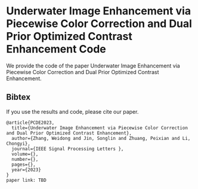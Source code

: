 # Underwater Image Enhancement via Piecewise Color Correction and Dual Prior Optimized Contrast Enhancement Code

We provide the code of the paper Underwater Image Enhancement via Piecewise Color Correction and Dual Prior Optimized Contrast Enhancement. 

## Bibtex
If you use the results and code, please cite our paper.
```
@article{PCDE2023,
  title={Underwater Image Enhancement via Piecewise Color Correction and Dual Prior Optimized Contrast Enhancement},
  author={Zhang, Weidong and Jin, Songlin and Zhuang, Peixian and Li, Chongyi},
  journal={IEEE Signal Processing Letters },
  volume={},
  number={},
  pages={},
  year={2023}
}
paper link: TBD


